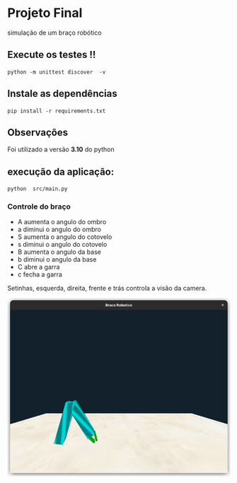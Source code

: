 # Projeto Final

simulação de um braço robótico




## Execute os testes !!

```shell
python -m unittest discover  -v 
```

## Instale as dependências 
```shell
pip install -r requirements.txt
```

## Observações
Foi utilizado a versão __3.10__ do python 

## execução da aplicação:
```shell
python  src/main.py    
```

### Controle do braço

- A aumenta o angulo do ombro
- a diminui o angulo do ombro
- S aumenta o angulo do cotovelo
- s diminui o angulo do cotovelo
- B aumenta o angulo da base
- b diminui o angulo da base
- C abre a garra
- c fecha a garra 

Setinhas, esquerda, direita, frente e trás controla a visão da camera.


![imagem_exemplo](images/braco_robotico.png)